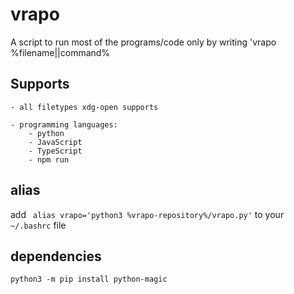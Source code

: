 # vrapo
A script to run most of the programs/code only by writing 'vrapo %filename||command%

## Supports
```
- all filetypes xdg-open supports

- programming languages:
    - python
    - JavaScript
    - TypeScript
    - npm run
```

## alias
add `` alias vrapo='python3 %vrapo-repository%/vrapo.py'`` to your `~/.bashrc` file

## dependencies
`` python3 -m pip install python-magic ``
